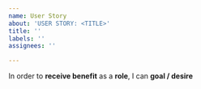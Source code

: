 ```yaml
---
name: User Story
about: 'USER STORY: <TITLE>'
title: ''
labels: ''
assignees: ''

---
```


In order to **receive benefit** as a **role**, I can **goal / desire**
